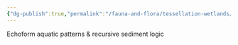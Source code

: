 ```yaml
---
{"dg-publish":true,"permalink":"/fauna-and-flora/tessellation-wetlands/","tags":["AquaticLogic","AquaticPatterns","EchoformPatterns","RecursiveLogic","RecursiveSedimentPatterns","AquaticPatterns","RecursiveLogic","SedimentPatterns","emergentCognition","recursiveThinking"],"updated":"2025-04-07T10:34:21.495+01:00"}
---
```


Echoform aquatic patterns & recursive sediment logic